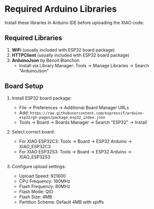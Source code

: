 # Required Arduino Libraries

Install these libraries in Arduino IDE before uploading the XIAO code:

## Required Libraries

1. **WiFi** (usually included with ESP32 board package)
2. **HTTPClient** (usually included with ESP32 board package)  
3. **ArduinoJson** by Benoit Blanchon
   - Install via Library Manager: Tools → Manage Libraries → Search "ArduinoJson"

## Board Setup

1. Install ESP32 board package:
   - File → Preferences → Additional Board Manager URLs
   - Add: `https://raw.githubusercontent.com/espressif/arduino-esp32/gh-pages/package_esp32_index.json`
   - Tools → Board → Boards Manager → Search "ESP32" → Install

2. Select correct board:
   - For XIAO ESP32C3: Tools → Board → ESP32 Arduino → XIAO_ESP32C3
   - For XIAO ESP32S3: Tools → Board → ESP32 Arduino → XIAO_ESP32S3

3. Configure upload settings:
   - Upload Speed: 921600
   - CPU Frequency: 160MHz
   - Flash Frequency: 80MHz
   - Flash Mode: QIO
   - Flash Size: 4MB
   - Partition Scheme: Default 4MB with spiffs
